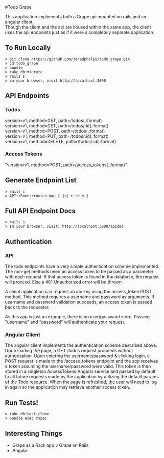 #Todo Grape

This application implements both a Grape api mounted on rails and an angular client.  
Though the client and the api are housed within the same app, the client uses the api endpoints just as if it were a completely separate application.

## To Run Locally

    > git clone https://github.com/jeradphelps/todo_grape.git
    > cd todo_grape
    > bundle
    > rake db:migrate
    > rails s
    > in your browser, visit http://localhost:3000
    
## API Endpoints

### Todos
version=v1, method=GET, path=/todos(.:format)  
version=v1, method=GET, path=/todos/:id(.:format)  
version=v1, method=POST, path=/todos(.:format)  
version=v1, method=PUT, path=/todos/:id(.:format)  
version=v1, method=DELETE, path=/todos/:id(.:format)  

### Access Tokens
"version=v1, method=POST, path=/access_tokens(.:format)"

## Generate Endpoint List

    > rails c
    > API::Root::routes.map { |r| r.to_s }

## Full API Endpoint Docs

    > rails s
    > In your browser, visit: http://localhost:3000/apidoc

## Authentication

### API

The todo endpoints have a very simple authentication scheme implemented.  The non-get methods need an access token to be passed as a parameter with each request.  If that access token is found in the database, the request will proceed.  Else a 401 Unauthorized error will be thrown.

A client application can request an api key using the access_token POST method.  This method requires a username and password as arguments.  If username and password validation succeeds, an access token is passed back to the requester.

As this app is just an example, there is no user/password store.  Passing "username" and "password" will authenticate your request.

### Angular Client

The angular client implements the authentication scheme described above.  Upon loading the page, a GET /todos request proceeds without authorization.  Upon entering the username/password & clicking login, a POST request is made to the /access_tokens endpoint and the app receives a token assuming the username/password were valid.  This token is then stored in a singleton AccessTokens Angular service and passed by default to all future requests made by the application by utilizing the default params of the Todo resource.  When the page is refreshed, the user will need to log in again so the application may retrieve another access token.


## Run Tests!

    > rake db:test:clone
    > bundle exec rspec
    
## Interesting Things
* Grape as a Rack app v Grape on Rails
* Angular

